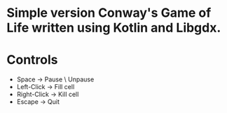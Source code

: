 # Simple version Conway's Game of Life written using Kotlin and Libgdx.

# Controls
  - Space       -> Pause \ Unpause  
  - Left-Click  -> Fill cell  
  - Right-Click -> Kill cell 
  - Escape      -> Quit
  
